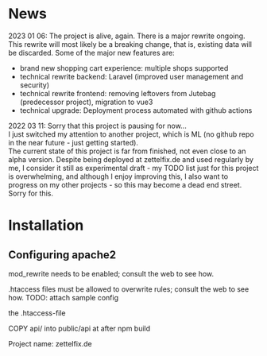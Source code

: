 # News

2023 01 06: The project is alive, again. There is a major rewrite ongoing. This rewrite will most likely be a breaking change, that is, existing data will be discarded. Some of the major new features are:

- brand new shopping cart experience: multiple shops supported
- technical rewrite backend: Laravel (improved user management and security)
- technical rewrite frontend: removing leftovers from Jutebag (predecessor project), migration to vue3
- technical upgrade: Deployment process automated with github actions

2022 03 11: Sorry that this project is pausing for now...  
I just switched my attention to another project, which is ML (no github repo in the near future - just getting started).  
The current state of this project is far from finished, not even close to an alpha version. Despite being deployed at zettelfix.de and used regularly by me, I consider it still as experimental draft - my TODO list just for this project is overwhelming, and although I enjoy improving this, I also want to progress on my other projects - so this may become a dead end street.  
Sorry for this.


# Installation

## Configuring apache2

mod_rewrite needs to be enabled; consult the web to see how.

.htaccess files must be allowed to overwrite rules; consult the web to see how.
TODO: attach sample config

the .htaccess-file

COPY api/ into public/api at after npm build

Project name: zettelfix.de
